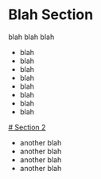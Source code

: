 # Blah Section

blah blah blah

- blah
- blah
- blah
- blah
- blah
- blah
- blah
- blah









[# Section 2](./doc2.md#section2)


- another blah
- another blah
- another blah
- another blah

